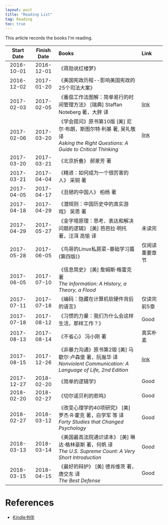 ```yaml
---
layout: post
title: "Reading List"
tag: Reading
toc: true
---
```


This article records the books I'm reading.

<!--more-->

| Start Date | Finish Date | Books | Link  |
| :--------: | :---------: | :---- | :---- |
| 2016-10-01 | 2016-12-01  | 《蒋勋说红楼梦》 | |
| 2016-12-02 | 2017-01-20  | 《美国宪政历程--影响美国宪政的25个司法大案》 | |
| 2017-02-03 | 2017-02-05  | 《番茄工作法图解：简单易行的时间管理方法》 [瑞典] Staffan Noteberg 著，大胖 译 | <a href="{{ site.base-url }}/2017/02/28/the-pomodoro-technique.html"> link </a> |
| 2017-02-06 | 2017-03-20  | 《学会提问》原书第10版 [美] 尼尔·布朗，斯图尔特·利基 著, 吴礼敬 译<br>*Asking the Right Questions: A Guide to Critical Thinking* | <a href="{{ site.base-url }}/2017/03/20/asking-the-right-questions.html"> link </a> |
| 2017-03-20 | 2017-03-21  | 《北京折叠》 郝景芳 著 | |
| 2017-03-21 | 2017-04-04  | 《精进：如何成为一个很厉害的人》 采铜 著 | |
| 2017-04-05 | 2017-04-17  | 《丑陋的中国人》 柏杨 著 | |
| 2017-04-18 | 2017-04-29  | 《潜规则：中国历史中的真实游戏》 吴思 著 | |
| 2017-04-29 | 2017-05-27  | 《金字塔原理：思考、表达和解决问题的逻辑》 [美] 芭芭拉·明托 著，汪洱 高愉 译 | 未读完 |
| 2017-05-28 | 2017-06-05  | 《鸟哥的Linux私房菜-基础学习篇(第四版)》 | 仅阅读重要章节 |
| 2017-06-05 | 2017-07-10  | 《信息简史》 [美] 詹姆斯·格雷克 著<br>*The Information: A History, a Theory, a Flood* | |
| 2017-07-11 | 2017-07-18  | 《编码：隐藏在计算机软硬件背后的语言》 | 仅读完前5章 |
| 2017-07-18 | 2017-08-12  | 《习惯的力量：我们为什么会这样生活，那样工作？》 | Good |
| 2017-08-13 | 2017-08-14  | 《不省心》 冯小刚 著 | 真实朴素 |
| 2017-08-15 | 2017-12-26  | 《非暴力沟通》原书第2版 [美] 马歇尔·卢森堡 著，阮胤华 译<br>*Nonviolent Communication: A Language of Life, 2nd Edition* | <a href="{{ site.base-url }}/2017/12/26/nonviolent-communication.html"> link </a> |
| 2017-12-27 | 2018-02-20  | 《简单的逻辑学》 | Good |
| 2018-02-20 | 2018-02-27  | 《切尔诺贝利的悲鸣》 | Good |
| 2018-02-27 | 2018-03-12  | 《改变心理学的40项研究》 [美] 罗杰·R·霍克 著，白学军 等 译<br>*Forty Studies that Changed Psychology* | Good |
| 2018-03-13 | 2018-03-14  | 《美国最高法院通识读本》 [美] 琳达·格林豪斯 著，何帆 译<br>*The U.S. Supreme Count: A Very Short Introduction* | Good |
| 2018-03-15 | 2018-04-15  | 《最好的辩护》 [美] 德肖维茨 著，唐交东 译<br>*The Best Defense* | Good |

<p/>

# References

* [Kindle书伴](https://bookfere.com/)
